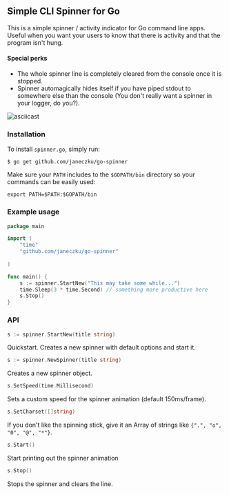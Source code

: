 ## Simple CLI Spinner for Go

This is a simple spinner / activity indicator for Go command line apps.
Useful when you want your users to know that there is activity and that the program isn't hung.    
#### Special perks
* The whole spinner line is completely cleared from the console once it is stopped.
* Spinner automagically hides itself if you have piped stdout to somewhere else than the console (You don't really want a spinner in your logger, do you?).    
 
![asciicast](http://g.recordit.co/tPXhorn2n7.gif)

### Installation

To install `spinner.go`, simply run:
```
$ go get github.com/janeczku/go-spinner
```

Make sure your `PATH` includes to the `$GOPATH/bin` directory so your commands can be easily used:
```
export PATH=$PATH:$GOPATH/bin
```

### Example usage

``` go
package main

import (
	"time"
	"github.com/janeczku/go-spinner"
	
)

func main() {
	s := spinner.StartNew("This may take some while...")
	time.Sleep(3 * time.Second) // something more productive here
	s.Stop()
}
```

### API

``` go
s := spinner.StartNew(title string)
```
Quickstart. Creates a new spinner with default options and start it. 

``` go
s := spinner.NewSpinner(title string)
```
Creates a new spinner object.

``` go
s.SetSpeed(time.Millisecond)
```
Sets a custom speed for the spinner animation (default 150ms/frame).

``` go
s.SetCharset([]string)
```
If you don't like the spinning stick, give it an Array of strings like `{".", "o", "0", "@", "*"}`.

``` go
s.Start()
```
Start printing out the spinner animation

``` go
s.Stop()
```
Stops the spinner and clears the line.
